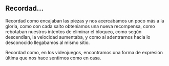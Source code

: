 ## Recordad...

Recordad como encajaban las piezas y nos acercabamos un poco más a la gloria,
como con cada salto obteniamos una nueva recompensa, como rebotaban nuestros
intentos de eliminar el bloqueo, como según descendían, la velocidad aumentaba,
y como al adentrarnos hacia lo desconocido llegabamos al mismo sitio.

Recordad como, en los videojuegos, encontramos una forma de expresión última que
nos hace sentirnos como en casa.
